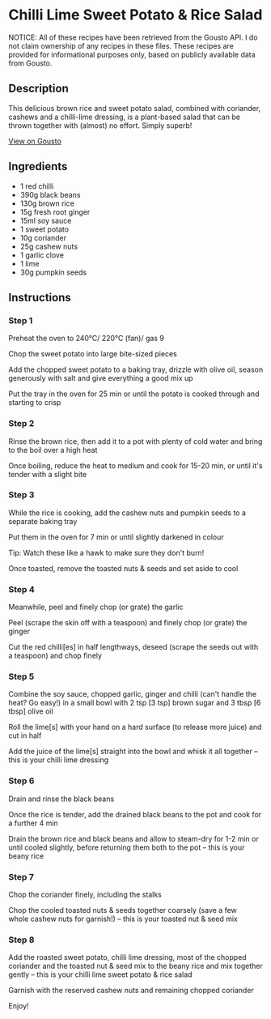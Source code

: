 # Chilli Lime Sweet Potato & Rice Salad

NOTICE: All of these recipes have been retrieved from the Gousto API. I do not claim ownership of any recipes in these files. These recipes are provided for informational purposes only, based on publicly available data from Gousto.

## Description

This delicious brown rice and sweet potato salad, combined with coriander, cashews and a chilli-lime dressing, is a plant-based salad that can be thrown together with (almost) no effort. Simply superb!

[View on Gousto](https://www.gousto.co.uk/recipes/cookbook/chilli-lime-sweet-potato-rice-salad)

## Ingredients

- 1 red chilli
- 390g black beans
- 130g brown rice
- 15g fresh root ginger
- 15ml soy sauce
- 1 sweet potato
- 10g coriander
- 25g cashew nuts 
- 1 garlic clove
- 1 lime 
- 30g pumpkin seeds

## Instructions


### Step 1

Preheat the oven to 240°C/ 220°C (fan)/ gas 9

Chop the sweet potato into large bite-sized pieces

Add the chopped sweet potato to a baking tray, drizzle with olive oil, season generously with salt and give everything a good mix up

Put the tray in the oven for 25 min or until the potato is cooked through and starting to crisp


### Step 2

Rinse the brown rice, then add it to a pot with plenty of cold water and bring to the boil over a high heat

Once boiling, reduce the heat to medium and cook for 15-20 min, or until it's tender with a slight bite


### Step 3

While the rice is cooking, add the cashew nuts and pumpkin seeds to a separate baking tray

Put them in the oven for 7 min or until slightly darkened in colour

Tip: Watch these like a hawk to make sure they don't burn!

Once toasted, remove the toasted nuts & seeds and set aside to cool


### Step 4

Meanwhile, peel and finely chop (or grate) the garlic

Peel (scrape the skin off with a teaspoon) and finely chop (or grate) the ginger

Cut the red chilli<span class="text-danger">[es]</span> in half lengthways, deseed (scrape the seeds out with a teaspoon) and chop finely


### Step 5

Combine the soy sauce, chopped garlic, ginger and chilli (can't handle the heat? Go easy!) in a small bowl with 2 tsp <span class="text-danger">[3 tsp]</span> brown sugar and 3 tbsp <span class="text-danger">[6 tbsp]</span> olive oil

Roll the lime<span class="text-danger">[s]</span> with your hand on a hard surface (to release more juice) and cut in half

Add the juice of the lime<span class="text-danger">[s] </span>straight into the bowl and whisk it all together – this is your chilli lime dressing


### Step 6

Drain and rinse the black beans

Once the rice is tender, add the drained black beans to the pot and cook for a further 4 min

Drain the brown rice and black beans and allow to steam-dry for 1-2 min or until cooled slightly, before returning them both to the pot – this is your beany rice


### Step 7

Chop the coriander finely, including the stalks

Chop the cooled toasted nuts & seeds together coarsely (save a few whole cashew nuts for garnish!) – this is your toasted nut & seed mix

### Step 8

Add the roasted sweet potato, chilli lime dressing, most of the chopped coriander and the toasted nut & seed mix to the beany rice and mix together gently – this is your chilli lime sweet potato & rice salad

Garnish with the reserved cashew nuts and remaining chopped coriander

Enjoy!

